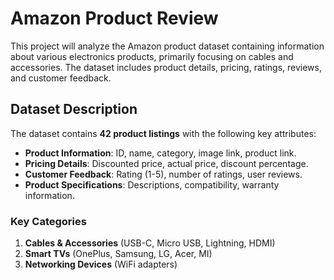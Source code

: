 # Amazon Product Review 
This project will analyze the Amazon product dataset containing information about various electronics products, primarily focusing on cables and accessories. The dataset includes product details, pricing, ratings, reviews, and customer feedback.

## **Dataset Description**
The dataset contains **42 product listings** with the following key attributes:
- **Product Information**: ID, name, category, image link, product link.
- **Pricing Details**: Discounted price, actual price, discount percentage.
- **Customer Feedback**: Rating (1-5), number of ratings, user reviews.
- **Product Specifications**: Descriptions, compatibility, warranty information.

### **Key Categories**
1. **Cables & Accessories** (USB-C, Micro USB, Lightning, HDMI)
2. **Smart TVs** (OnePlus, Samsung, LG, Acer, MI)
3. **Networking Devices** (WiFi adapters)
